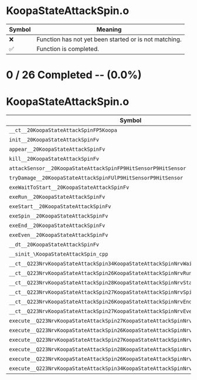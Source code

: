 # KoopaStateAttackSpin.o
| Symbol | Meaning 
| ------------- | ------------- 
| :x: | Function has not yet been started or is not matching. 
| :white_check_mark: | Function is completed. 


# 0 / 26 Completed -- (0.0%)
# KoopaStateAttackSpin.o
| Symbol | Decompiled? |
| ------------- | ------------- |
| `__ct__20KoopaStateAttackSpinFP5Koopa` | :x: |
| `init__20KoopaStateAttackSpinFv` | :x: |
| `appear__20KoopaStateAttackSpinFv` | :x: |
| `kill__20KoopaStateAttackSpinFv` | :x: |
| `attackSensor__20KoopaStateAttackSpinFP9HitSensorP9HitSensor` | :x: |
| `tryDamage__20KoopaStateAttackSpinFUlP9HitSensorP9HitSensor` | :x: |
| `exeWaitToStart__20KoopaStateAttackSpinFv` | :x: |
| `exeRun__20KoopaStateAttackSpinFv` | :x: |
| `exeStart__20KoopaStateAttackSpinFv` | :x: |
| `exeSpin__20KoopaStateAttackSpinFv` | :x: |
| `exeEnd__20KoopaStateAttackSpinFv` | :x: |
| `exeEven__20KoopaStateAttackSpinFv` | :x: |
| `__dt__20KoopaStateAttackSpinFv` | :x: |
| `__sinit_\KoopaStateAttackSpin_cpp` | :x: |
| `__ct__Q223NrvKoopaStateAttackSpin34KoopaStateAttackSpinNrvWaitToStartFv` | :x: |
| `__ct__Q223NrvKoopaStateAttackSpin26KoopaStateAttackSpinNrvRunFv` | :x: |
| `__ct__Q223NrvKoopaStateAttackSpin28KoopaStateAttackSpinNrvStartFv` | :x: |
| `__ct__Q223NrvKoopaStateAttackSpin27KoopaStateAttackSpinNrvSpinFv` | :x: |
| `__ct__Q223NrvKoopaStateAttackSpin26KoopaStateAttackSpinNrvEndFv` | :x: |
| `__ct__Q223NrvKoopaStateAttackSpin27KoopaStateAttackSpinNrvEvenFv` | :x: |
| `execute__Q223NrvKoopaStateAttackSpin27KoopaStateAttackSpinNrvEvenCFP5Spine` | :x: |
| `execute__Q223NrvKoopaStateAttackSpin26KoopaStateAttackSpinNrvEndCFP5Spine` | :x: |
| `execute__Q223NrvKoopaStateAttackSpin27KoopaStateAttackSpinNrvSpinCFP5Spine` | :x: |
| `execute__Q223NrvKoopaStateAttackSpin28KoopaStateAttackSpinNrvStartCFP5Spine` | :x: |
| `execute__Q223NrvKoopaStateAttackSpin26KoopaStateAttackSpinNrvRunCFP5Spine` | :x: |
| `execute__Q223NrvKoopaStateAttackSpin34KoopaStateAttackSpinNrvWaitToStartCFP5Spine` | :x: |
